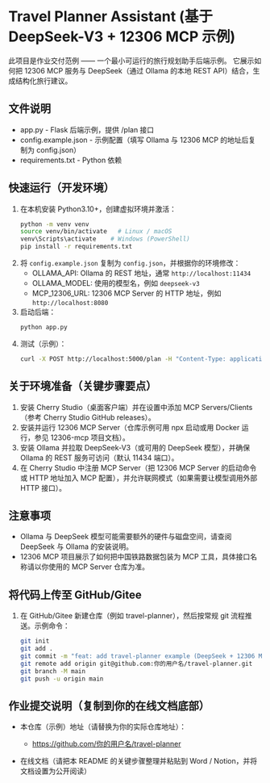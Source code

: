 
# Travel Planner Assistant (基于 DeepSeek-V3 + 12306 MCP 示例)

此项目是作业交付范例 —— 一个最小可运行的旅行规划助手后端示例。
它展示如何把 12306 MCP 服务与 DeepSeek（通过 Ollama 的本地 REST API）结合，生成结构化旅行建议。

## 文件说明
- app.py - Flask 后端示例，提供 /plan 接口
- config.example.json - 示例配置（填写 Ollama 与 12306 MCP 的地址后复制为 config.json）
- requirements.txt - Python 依赖

## 快速运行（开发环境）
1. 在本机安装 Python3.10+，创建虚拟环境并激活：
   ```bash
   python -m venv venv
   source venv/bin/activate   # Linux / macOS
   venv\Scripts\activate    # Windows (PowerShell)
   pip install -r requirements.txt
   ```
2. 将 `config.example.json` 复制为 `config.json`，并根据你的环境修改：
   - OLLAMA_API: Ollama 的 REST 地址，通常 `http://localhost:11434`
   - OLLAMA_MODEL: 使用的模型名，例如 `deepseek-v3`
   - MCP_12306_URL: 12306 MCP Server 的 HTTP 地址，例如 `http://localhost:8080`
3. 启动后端：
   ```bash
   python app.py
   ```
4. 测试（示例）：
   ```bash
   curl -X POST http://localhost:5000/plan -H "Content-Type: application/json" -d '{"origin":"Beijing","destination":"Shanghai","date":"2025-09-10","preferences":"最快"}'
   ```

## 关于环境准备（关键步骤要点）
1. 安装 Cherry Studio（桌面客户端）并在设置中添加 MCP Servers/Clients（参考 Cherry Studio GitHub releases）。
2. 安装并运行 12306 MCP Server（仓库示例可用 npx 启动或用 Docker 运行，参见 12306-mcp 项目文档）。
3. 安装 Ollama 并拉取 DeepSeek-V3（或可用的 DeepSeek 模型），并确保 Ollama 的 REST 服务可访问（默认 11434 端口）。
4. 在 Cherry Studio 中注册 MCP Server（把 12306 MCP Server 的启动命令或 HTTP 地址加入 MCP 配置），并允许联网模式（如果需要让模型调用外部 HTTP 接口）。

## 注意事项
- Ollama 与 DeepSeek 模型可能需要额外的硬件与磁盘空间，请查阅 DeepSeek 与 Ollama 的安装说明。
- 12306 MCP 项目展示了如何把中国铁路数据包装为 MCP 工具，具体接口名称请以你使用的 MCP Server 仓库为准。

## 将代码上传至 GitHub/Gitee
1. 在 GitHub/Gitee 新建仓库（例如 travel-planner），然后按常规 git 流程推送。示例命令：
   ```bash
   git init
   git add .
   git commit -m "feat: add travel-planner example (DeepSeek + 12306 MCP)"
   git remote add origin git@github.com:你的用户名/travel-planner.git
   git branch -M main
   git push -u origin main
   ```

## 作业提交说明（复制到你的在线文档底部）
- 本仓库（示例）地址（请替换为你的实际仓库地址）：
  - https://github.com/你的用户名/travel-planner

- 在线文档（请把本 README 的关键步骤整理并粘贴到 Word / Notion，并将文档设置为公开阅读）
